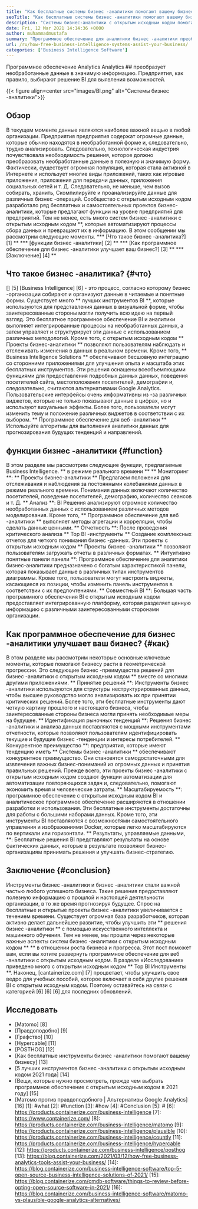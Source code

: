 ```yaml
---
title: "Как бесплатные системы бизнес -аналитики помогают вашему бизнесу" 
seoTitle: "Как бесплатные системы бизнес -аналитики помогают вашему бизнесу" 
description: "Системы бизнес-аналитики с открытым исходным кодом помогают организациям критически анализировать данные и сформулировать эффективную стратегию, основанную на полезных бизнес-идеях." 
date: Fri, 12 Mar 2021 14:14:36 +0000
author: muhammadmustafa
summary: "Программное обеспечение для аналитики бизнес -аналитики преобразует необработанные данные в значимую информацию. Предприятия, как правило, выбирают решение BI для выявления возможностей." 
url: /ru/how-free-business-intelligence-systems-assist-your-business/
categories: ['Business Intelligence Software']
---
```


Программное обеспечение Analytics Analytics ## преобразует необработанные данные в значимую информацию. Предприятия, как правило, выбирают решение BI для выявления возможностей.

{{< figure align=center src="images/BI.png" alt="Системы бизнес -аналитики">}}


## Обзор
В текущем моменте данные являются наиболее важной вещью в любой организации. Предприятия предприятия содержат огромные данные, которые обычно находятся в необработанной форме и, следовательно, трудно анализировать. Следовательно, технологическая индустрия почувствовала необходимость решения, которое должно преобразовать необработанные данные в полезную и значимую форму. Фактически, существует огромная популяция, которая стала активной в Интернете и использует многие виды приложений, таких как игровые приложения, приложения для передачи данных, приложения социальных сетей и т. Д. Следовательно, не меньше, чем вызов собирать, хранить, Скомпилируйте и проанализируйте данные для различных бизнес -операций.
Сообщество с открытым исходным кодом разработало ряд бесплатных и самостоятельных проектов бизнес-аналитики, которые предлагают функции на уровне предприятий для предприятий. Тем не менее, есть много систем бизнес -аналитики с открытым исходным кодом **, которые автоматизируют процессы сбора данных и превращают их в информацию. В этом сообщении мы рассмотрим следующие моменты.
  *** [Что такое бизнес -аналитика?] [1] **
  *** [функции бизнес -аналитики] [2] **
  *** [Как программное обеспечение для бизнес -аналитики улучшает ваш бизнес?] [3] **
  *** [Заключение] [4] **

## Что такое бизнес -аналитика? {#что}
[] [5] [Business Intelligence] [6] - это процесс, согласно которому бизнес -организации собирают и организуют данные в читаемые и понятные формы. Существует много ** лучших инструментов BI **, которые используются для представления данных в визуальной форме, чтобы заинтересованные стороны могли получить всю идею на первый взгляд. Это бесплатное программное обеспечение BI и аналитики выполняет интегрированные процессы на необработанных данных, а затем управляет и структурирует эти данные с использованием различных методологий. Кроме того, с открытым исходным кодом ** Проекты бизнес-аналитики ** позволяют пользователям наблюдать и отслеживать изменения в данных в реальном времени. Кроме того, ** Business Intelligence Solutions ** обеспечивают бесшовную интеграцию со сторонними приложениями для улучшения опыта и масштаба этих бесплатных инструментов.
Эти решения оснащены всеобъемлющими функциями для предоставления подробных данных данных, поведения посетителей сайта, местоположения посетителей, демографии и, следовательно, считаются альтернативами Google Analytics. Пользовательские интерфейсы очень информативны из -за различных виджетов, которые не только показывают данные в цифрах, но и используют визуальные эффекты. Более того, пользователи могут изменить тему и положение различных виджетов в соответствии с их выбором. ** Программное обеспечение для веб -аналитики ** Используйте алгоритмы для выполнения аналитики данных для прогнозирования будущих тенденций и направлений.

## функции бизнес -аналитики {#function}
В этом разделе мы рассмотрим следующие функции, предлагаемые Business Intelligence.
** в режиме реального времени ** ** Мониторинг **: ** Проекты бизнес-аналитики ** Предлагаем положения для отслеживания и наблюдения за постоянными колебаниями данных в режиме реального времени. Понимания данных включают количество посетителей, поведение посетителей, демографию, количество сеансов и т. Д.
** Анализ **: BI Решения анализируют огромное количество необработанных данных с использованием различных методов моделирования. Кроме того, ** Программное обеспечение для веб -аналитики ** выполняет методы агрегации и корреляции, чтобы сделать данные ценными.
** Отчетность **: После проведения критического анализа ** Top BI -инструменты ** Создание комплексных отчетов для четкого понимания бизнес -данных. Эти проекты с открытым исходным кодом ** Проекты бизнес -аналитики ** позволяют пользователям загружать отчеты в различных форматах.
** Интуитивно понятные панели панели **: Программное обеспечение для аналитики бизнес-аналитики предназначено с богатым характеристикой панели, которая показывает данные в различных типах инструментов диаграммы. Кроме того, пользователи могут настроить виджеты, касающиеся их позиции, чтобы изменить панель инструментов в соответствии с их предпочтениями.
** Совместный BI **: Большая часть программного обеспечения BI с открытым исходным кодом предоставляет интегрированную платформу, которая разделяет ценную информацию с различными заинтересованными сторонами организации.

## Как программное обеспечение для бизнес -аналитики улучшает ваш бизнес? {#как}
В этом разделе мы рассмотрим некоторые основные ключевые моменты, которые помогают бизнесу расти в геометрической прогрессии. Это следующие бизнес -преимущества решений для бизнес -аналитики с открытым исходным кодом ** вместе со многими другими приложениями.
** Принятие решений **: Инструменты бизнес -аналитики используются для структуры неструктурированных данных, чтобы высшее руководство могло анализировать их при принятии критических решений. Более того, эти бесплатные инструменты дают четкую картину прошлого и настоящего бизнеса, чтобы заинтересованные стороны бизнеса могли принять необходимые меры на будущее.
** Идентификация рыночных тенденций **: Решения бизнес -аналитики и анализа данных поставляются с мощными инструментами отчетности, которые позволяют пользователям идентифицировать текущие и будущие бизнес -тенденции и интересы потребителей.
** Конкурентное преимущество **: предприятия, которые имеют тенденцию иметь ** Системы бизнес -аналитики ** обеспечивают конкурентное преимущество. Они становятся самодостаточными для извлечения важных бизнес-пониманий из огромных данных и принятия правильных решений. Прежде всего, эти проекты бизнес -аналитики с открытым исходным кодом создают функции автоматизации для автоматизации повторяющихся задач и, следовательно, помогают экономить время и человеческие затраты.
** Масштабируемость **: программное обеспечение с открытым исходным кодом BI и аналитическое программное обеспечение расширяются в отношении разработки и использования. Эти бесплатные инструменты достаточны для работы с большими наборами данных. Кроме того, эти инструменты BI поставляются с возможностями самостоятельного управления и изображениями Docker, которые легко масштабируются по вертикали или горизонтали.
** Результаты, управляемые данными, **: Бесплатные решения BI представляют результаты на основе фактических данных, которые в результате позволяют бизнес-организациям принимать решения и улучшать бизнес-стратегию.

## Заключение {#conclusion}
Инструменты бизнес -аналитики и бизнес -аналитики стали важной частью любого успешного бизнеса. Такие решения предоставляют полезную информацию о прошлой и настоящей деятельности организации, в то же время прогнозируя будущее. Спрос на бесплатные и открытые проекты бизнес -аналитики увеличивается с течением времени. Существует огромная база разработчиков, которая активно делает дальнейшее развитие, чтобы улучшить эти ** решения бизнес -аналитики ** с помощью искусственного интеллекта и машинного обучения. Тем не менее, мы прошли через некоторые важные аспекты систем бизнес -аналитики с открытым исходным кодом ** ** в отношении роста бизнеса и прогресса. Этот пост поможет вам, если вы хотите развернуть программное обеспечение для веб -аналитики с открытым исходным кодом. В разделе «Исследование» приведено много с открытым исходным кодом ** Top BI Инструменты **.
Наконец, [cantainerize.com] [7] процветает, чтобы улучшить свое ведро для учебных пособий, которое включает в себя другие решения BI с открытым исходным кодом. Поэтому оставайтесь на связи с категорией [6] [6] [6] для последних обновлений.

## Исследовать
  * [Matomo] [8]
  * [Правдоподобно] [9]
  * [Графство] [10]
  * [Hypercable] [11]
  * [POSTHOG] [12]
  * [Как бесплатные инструменты бизнес -аналитики помогают вашему бизнесу] [13]
  * [5 лучших инструментов бизнес -аналитики с открытым исходным кодом 2021 года] [14]
  * [Вещи, которые нужно просмотреть, прежде чем выбрать программное обеспечение с открытым исходным кодом в 2021 году] [15]
  * [Матомо против правдоподобного | Альтернативы Google Analytics] [16]
[1]: #what
[2]: #function
[3]: #how
[4]: #Conclusion
[5]: #
[6]: https://products.containerize.com/business-intelligence
[7]: https://www.containerize.com/
[8]: https://products.containerize.com/business-intelligence/matomo
[9]: https://products.containerize.com/business-intelligence/plausible
[10]: https://products.containerize.com/business-intelligence/countly
[11]: https://products.containerize.com/business-intelligence/hypercable
[12]: https://products.containerize.com/business-intelligence/posthog
[13]: https://blog.containerize.com/2021/03/12/how-free-business-analytics-tools-assist-your-business/
[14]: https://blog.containerize.com/business-intelligence-software/top-5-open-source-business-intelligence-solutions-of-2021/
[15]: https://blog.containerize.com/cmdb-software/things-to-review-before-opting-open-source-software-in-2021/
[16]: https://blog.containerize.com/business-intelligence-software/matomo-vs-plausible-google-analytics-alternatives/
